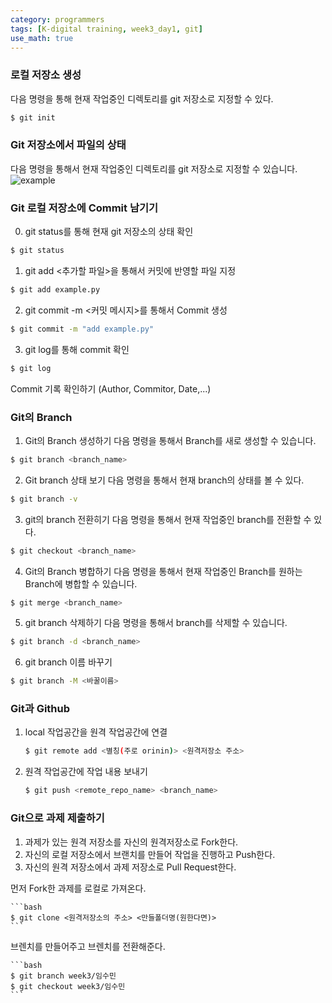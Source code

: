 ```yaml
---
category: programmers
tags: [K-digital training, week3_day1, git]
use_math: true
---
```


### 로컬 저장소 생성
다음 명령을 통해 현재 작업중인 디렉토리를 git 저장소로 지정할 수 있다.
```bash
$ git init
```

### Git 저장소에서 파일의 상태
다음 명령을 통해서 현재 작업중인 디렉토리를 git 저장소로 지정할 수 있습니다.
![example](https://goodgodgd.github.io/ian-flow/assets/2019-05-15-git-intro/status-cycle.png "exmaple") 

### Git 로컬 저장소에 Commit 남기기
0. git status를 통해 현재 git 저장소의 상태 확인
```bash
$ git status
```

1. git add <추가할 파일>을 통해서 커밋에 반영할 파일 지정
```bash
$ git add example.py
```

2. git commit -m <커밋 메시지>를 통해서 Commit 생성
```bash
$ git commit -m "add example.py"
```

3. git log를 통해 commit 확인
```bash
$ git log
```
Commit 기록 확인하기 (Author, Commitor, Date,...)

### Git의 Branch
1. Git의 Branch 생성하기
    다음 명령을 통해서 Branch를 새로 생성할 수 있습니다.
```bash
$ git branch <branch_name>
```
2. Git branch 상태 보기
    다음 명령을 통해서 현재 branch의 상태를 볼 수 있다.
```bash
$ git branch -v
```

3. git의 branch 전환히기
    다음 명령을 통해서 현재 작업중인 branch를 전환할 수 있다.
```bash
$ git checkout <branch_name>
```

4. Git의 Branch 병합하기
다음 명령을 통해서 현재 작업중인 Branch를 원하는 Branch에 병합할 수 있습니다.
```bash
$ git merge <branch_name>
```

5. git branch 삭제하기
다음 명령을 통해서 branch를 삭제할 수 있습니다.
```bash
$ git branch -d <branch_name>
```

6. git branch 이름 바꾸기

```bash
$ git branch -M <바꿀이름>
```

### Git과 Github
1. local 작업공간을 원격 작업공간에 연결

    ```bash
    $ git remote add <별칭(주로 orinin)> <원격저장소 주소>
    ```

2. 원격 작업공간에 작업 내용 보내기

    ```bash
    $ git push <remote_repo_name> <branch_name>
    ```

### Git으로 과제 제출하기
1. 과제가 있는 원격 저장소를 자신의 원격저장소로 Fork한다.
2. 자신의 로컬 저장소에서 브랜치를 만들어 작업을 진행하고 Push한다.
3. 자신의 원격 저장소에서 과제 저장소로 Pull Request한다.

먼저 Fork한 과제를 로컬로 가져온다.

    ```bash
    $ git clone <원격저장소의 주소> <만들폴더명(원한다면)>
    ```
 
 브렌치를 만들어주고 브렌치를 전환해준다.

    ```bash
    $ git branch week3/임수민
    $ git checkout week3/임수민
    ```

